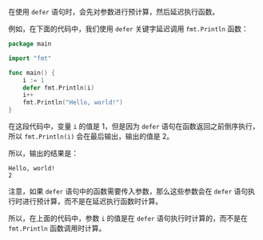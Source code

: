 在使用 `defer` 语句时，会先对参数进行预计算，然后延迟执行函数。

例如，在下面的代码中，我们使用 `defer` 关键字延迟调用 `fmt.Println` 函数：

```go
package main

import "fmt"

func main() {
    i := 1
    defer fmt.Println(i)
    i++
    fmt.Println("Hello, world!")
}

```

在这段代码中，变量 `i` 的值是 1，但是因为 `defer` 语句在函数返回之前倒序执行，所以 `fmt.Println(i)` 会在最后输出，输出的值是 2。

所以，输出的结果是：

```
Hello, world!
2
```

注意，如果 `defer` 语句中的函数需要传入参数，那么这些参数会在 `defer` 语句执行时进行预计算，而不是在延迟执行函数时计算。

所以，在上面的代码中，参数 `i` 的值是在 `defer` 语句执行时计算的，而不是在 `fmt.Println` 函数调用时计算。